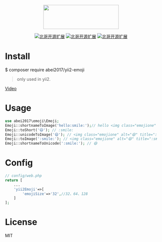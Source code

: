 <p align="center" style="margin-bottom:0!important;">
    <a href="http://nai8.me" target="_blank">
        <img width="250" height="80" src="http://nai8.me/images/ext-logos/yii2-emoji-logo.png">
    </a>
</p>
<p align="center">
  <a href="https://github.com/abei2017/yii2-emoji/issues"><img src="https://img.shields.io/github/issues/abei2017/yii2-emoji.svg" alt="北哥开源扩展"></a>
  <a href="https://github.com/abei2017/yii2-emoji"><img src="https://img.shields.io/github/forks/abei2017/yii2-emoji.svg" alt="北哥开源扩展"></a>
  <a href="https://github.com/abei2017/yii2-emoji"><img src="https://img.shields.io/github/stars/abei2017/yii2-emoji.svg" alt="北哥开源扩展"></a>
</p>

# Install
$ composer require abei2017/yii2-emoji
> only used in yii2.

[Video](http://nai8.me/course-video.html?id=151)

# Usage
```php
use abei2017\emoji\Emoji;
Emoji::shortnameToImage('hello:smile:');// hello <img class="emojione" alt="😄" title=":smile:" src="https://cdn.jsdelivr.net/emojione/assets/3.1/png/32/1f604.png">
Emoji::toShort('😄'); // :smile:
Emoji::unicodeToImage('😄'); // <img class="emojione" alt="😄" title=":smile:" src="https://cdn.jsdelivr.net/emojione/assets/3.1/png/32/1f604.png">
Emoji::toImage(':smile:'); // <img class="emojione" alt="😄" title=":smile:" src="https://cdn.jsdelivr.net/emojione/assets/3.1/png/32/1f604.png">
Emoji::shortnameToUnicode(':smile:'); // 😄
```
# Config
```php
// config/web.php
return [
    ...
    'yii2Emoji'=>[
        'emojiSize'=>'32',//32、64、128
    ]
];
```

# License
MIT